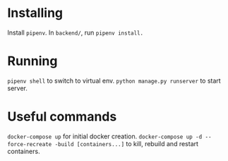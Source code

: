 # Installing
Install `pipenv`.
In `backend/`, run `pipenv install.`

# Running
`pipenv shell` to switch to virtual env.
`python manage.py runserver` to start server.

# Useful commands
`docker-compose up` for initial docker creation.
`docker-compose up -d --force-recreate -build [containers...]` to kill, rebuild and restart containers.
